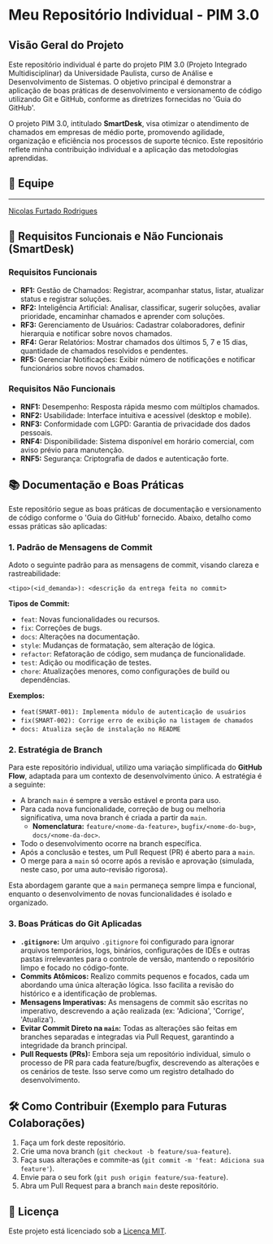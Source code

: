# Meu Repositório Individual - PIM 3.0

## Visão Geral do Projeto

Este repositório individual é parte do projeto PIM 3.0 (Projeto Integrado Multidisciplinar) da Universidade Paulista, curso de Análise e Desenvolvimento de Sistemas. O objetivo principal é demonstrar a aplicação de boas práticas de desenvolvimento e versionamento de código utilizando Git e GitHub, conforme as diretrizes fornecidas no 'Guia do GitHub'.

O projeto PIM 3.0, intitulado **SmartDesk**, visa otimizar o atendimento de chamados em empresas de médio porte, promovendo agilidade, organização e eficiência nos processos de suporte técnico. Este repositório reflete minha contribuição individual e a aplicação das metodologias aprendidas.

## 👥 Equipe

---

[Nicolas Furtado Rodrigues](https://github.com/Nicolasdev29)

## 🚀 Requisitos Funcionais e Não Funcionais (SmartDesk)


### Requisitos Funcionais

*   **RF1:** Gestão de Chamados: Registrar, acompanhar status, listar, atualizar status e registrar soluções.
*   **RF2:** Inteligência Artificial: Analisar, classificar, sugerir soluções, avaliar prioridade, encaminhar chamados e aprender com soluções.
*   **RF3:** Gerenciamento de Usuários: Cadastrar colaboradores, definir hierarquia e notificar sobre novos chamados.
*   **RF4:** Gerar Relatórios: Mostrar chamados dos últimos 5, 7 e 15 dias, quantidade de chamados resolvidos e pendentes.
*   **RF5:** Gerenciar Notificações: Exibir número de notificações e notificar funcionários sobre novos chamados.

### Requisitos Não Funcionais

*   **RNF1:** Desempenho: Resposta rápida mesmo com múltiplos chamados.
*   **RNF2:** Usabilidade: Interface intuitiva e acessível (desktop e mobile).
*   **RNF3:** Conformidade com LGPD: Garantia de privacidade dos dados pessoais.
*   **RNF4:** Disponibilidade: Sistema disponível em horário comercial, com aviso prévio para manutenção.
*   **RNF5:** Segurança: Criptografia de dados e autenticação forte.

## 📚 Documentação e Boas Práticas

Este repositório segue as boas práticas de documentação e versionamento de código conforme o 'Guia do GitHub' fornecido. Abaixo, detalho como essas práticas são aplicadas:

### 1. Padrão de Mensagens de Commit

Adoto o seguinte padrão para as mensagens de commit, visando clareza e rastreabilidade:

`<tipo>(<id_demanda>): <descrição da entrega feita no commit>`

**Tipos de Commit:**

*   `feat`: Novas funcionalidades ou recursos.
*   `fix`: Correções de bugs.
*   `docs`: Alterações na documentação.
*   `style`: Mudanças de formatação, sem alteração de lógica.
*   `refactor`: Refatoração de código, sem mudança de funcionalidade.
*   `test`: Adição ou modificação de testes.
*   `chore`: Atualizações menores, como configurações de build ou dependências.

**Exemplos:**

*   `feat(SMART-001): Implementa módulo de autenticação de usuários`
*   `fix(SMART-002): Corrige erro de exibição na listagem de chamados`
*   `docs: Atualiza seção de instalação no README`

### 2. Estratégia de Branch

Para este repositório individual, utilizo uma variação simplificada do **GitHub Flow**, adaptada para um contexto de desenvolvimento único. A estratégia é a seguinte:

*   A branch `main` é sempre a versão estável e pronta para uso.
*   Para cada nova funcionalidade, correção de bug ou melhoria significativa, uma nova branch é criada a partir da `main`.
    *   **Nomenclatura:** `feature/<nome-da-feature>`, `bugfix/<nome-do-bug>`, `docs/<nome-da-doc>`.
*   Todo o desenvolvimento ocorre na branch específica.
*   Após a conclusão e testes, um Pull Request (PR) é aberto para a `main`.
*   O merge para a `main` só ocorre após a revisão e aprovação (simulada, neste caso, por uma auto-revisão rigorosa).

Esta abordagem garante que a `main` permaneça sempre limpa e funcional, enquanto o desenvolvimento de novas funcionalidades é isolado e organizado.

### 3. Boas Práticas do Git Aplicadas

*   **`.gitignore`:** Um arquivo `.gitignore` foi configurado para ignorar arquivos temporários, logs, binários, configurações de IDEs e outras pastas irrelevantes para o controle de versão, mantendo o repositório limpo e focado no código-fonte.
*   **Commits Atômicos:** Realizo commits pequenos e focados, cada um abordando uma única alteração lógica. Isso facilita a revisão do histórico e a identificação de problemas.
*   **Mensagens Imperativas:** As mensagens de commit são escritas no imperativo, descrevendo a ação realizada (ex: 'Adiciona', 'Corrige', 'Atualiza').
*   **Evitar Commit Direto na `main`:** Todas as alterações são feitas em branches separadas e integradas via Pull Request, garantindo a integridade da branch principal.
*   **Pull Requests (PRs):** Embora seja um repositório individual, simulo o processo de PR para cada feature/bugfix, descrevendo as alterações e os cenários de teste. Isso serve como um registro detalhado do desenvolvimento.

## 🛠️ Como Contribuir (Exemplo para Futuras Colaborações)

1.  Faça um fork deste repositório.
2.  Crie uma nova branch (`git checkout -b feature/sua-feature`).
3.  Faça suas alterações e commite-as (`git commit -m 'feat: Adiciona sua feature'`).
4.  Envie para o seu fork (`git push origin feature/sua-feature`).
5.  Abra um Pull Request para a branch `main` deste repositório.

## 📄 Licença

Este projeto está licenciado sob a [Licença MIT](LICENSE).

